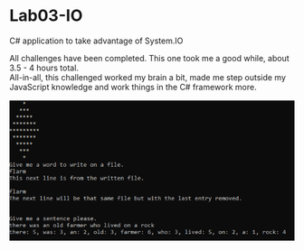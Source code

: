 # Lab03-IO
C# application to take advantage of System.IO
  
All challenges have been completed. This one took me a good while, about 3.5 - 4 hours total.  
All-in-all, this challenged worked my brain a bit, made me step outside my JavaScript knowledge and work things in the C# framework more.  

![console response](./assets/screenshot.PNG)  

